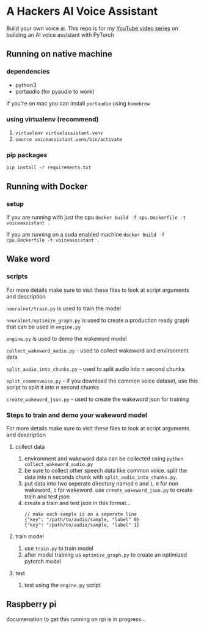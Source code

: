# A Hackers AI Voice Assistant
Build your own voice ai. This repo is for my [YouTube video series](https://www.youtube.com/playlist?list=PL5rWfvZIL-NpFXM9nFr15RmEEh4F4ePZW) on building an AI voice assistant with PyTorch



## Running on native machine
### dependencies
* python3
* portaudio (for pyaudio to work) 

If you're on mac you can install `portaudio` using `homebrew`

### using virtualenv (recommend)
1. `virtualenv virtualassistant.venv`
2. `source voiceassistant.venv/bin/activate`

### pip packages
`pip install -r requirements.txt` 

## Running with Docker
### setup
If you are running with just the cpu
`docker build -f cpu.Dockerfile -t voiceassistant .`

If you are running on a cuda enabled machine 
`docker build -f cpu.Dockerfile -t voiceassistant .`

## Wake word

### scripts
For more details make sure to visit these files to look at script arguments and description

`neuralnet/train.py` is used to train the model

`neuralnet/optimize_graph.py` is used to create a production ready graph that can be used in `engine.py`

`engine.py` is used to demo the wakeword model

`collect_wakeword_audio.py` - used to collect wakeword and environment data

`split_audio_into_chunks.py` - used to split audio into n second chunks

`split_commonvoice.py` - if you download the common voice dataset, use this script to split it into n second chunks

`create_wakeword_json.py` - used to create the wakeword json for training

### Steps to train and demo your wakeword model

For more details make sure to visit these files to look at script arguments and description

1. collect data
    1. environment and wakeword data can be collected using `python collect_wakeword_audio.py`
    2. be sure to collect other speech data like common voice. split the data into n seconds chunk with `split_audio_into_chunks.py`.
    3. put data into two seperate directory named `0` and `1`. `0` for non wakeword, `1` for wakeword. use `create_wakeword_json.py` to create train and test json
    4. create a train and test json in this format...
        ```
        // make each sample is on a seperate line
        {"key": "/path/to/audio/sample, "label" 0}
        {"key": "/path/to/audio/sample, "label" 1}
        ```

2. train model
    1. use `train.py` to train model
    2. after model training us `optimize_graph.py` to create an optimized pytorch model

3. test
    1. test using the `engine.py` script


## Raspberry pi
documenation to get this running on rpi is in progress...

